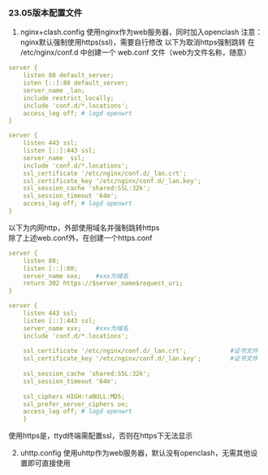 ### 23.05版本配置文件
1. nginx+clash.config
使用nginx作为web服务器，同时加入openclash
注意：nginx默认强制使用https(ssl)，需要自行修改
以下为取消https强制跳转
在 /etc/nginx/conf.d 中创建一个 web.conf 文件（web为文件名称，随意）
```yaml
server {
    listen 80 default_server;
    isten [::]:80 default_server;
    server_name _lan;
    include restrict_locally;
    include 'conf.d/*.locations';
    access_log off; # logd openwrt
}    

server {
    listen 443 ssl;
    listen [::]:443 ssl;
    server_name _ssl;
    include 'conf.d/*.locations';
    ssl_certificate '/etc/nginx/conf.d/_lan.crt';        
    ssl_certificate_key '/etc/nginx/conf.d/_lan.key';    
    ssl_session_cache 'shared:SSL:32k';
    ssl_session_timeout '64m';
    access_log off; # logd openwrt
}
```
以下为内网http，外部使用域名并强制跳转https  
除了上述web.conf外，在创建一个https.conf
```yaml
server {
    listen 80;
    listen [::]:80;
    server_name xxx;    #xxx为域名
    return 302 https://$server_name$request_uri;
}

server {
    listen 443 ssl;
    listen [::]:443 ssl;
    server_name xxx;    #xxx为域名
    include 'conf.d/*.locations';
   
    ssl_certificate '/etc/nginx/conf.d/_lan.crt';            #证书文件
    ssl_certificate_key '/etc/nginx/conf.d/_lan.key';        #证书文件
    
    ssl_session_cache 'shared:SSL:32k';
    ssl_session_timeout '64m';
    
    ssl_ciphers HIGH:!aNULL:MD5;
    ssl_prefer_server_ciphers on;
    access_log off; # logd openwrt
    }
```
使用https是，ttyd终端需配置ssl，否则在https下无法显示

2. uhttp.config
使用uhttp作为web服务器，默认没有openclash，无需其他设置即可直接使用
